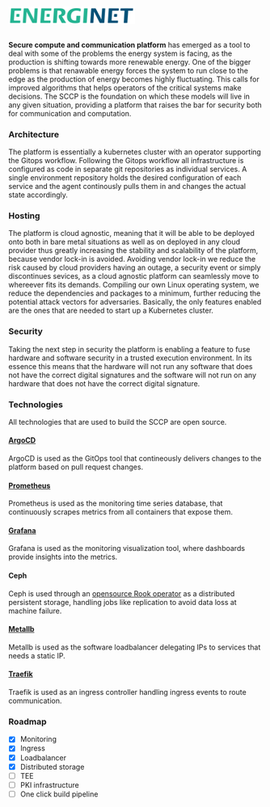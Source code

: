 <img src="images/Energinet-logo.png" width="250" style="margin-bottom: 3%">

**Secure compute and communication platform** has emerged as a tool to deal with some of the problems the energy system is facing, as the production is shifting towards more renewable energy. One of the bigger problems is that renawable energy forces the system to run close to the edge as the production of energy becomes highly fluctuating. This calls for improved algorithms that helps operators of the critical systems make decisions. The SCCP is the foundation on which these models will live in any given situation, providing a platform that raises the bar for security both for communication and computation. 

### Architecture
The platform is essentially a kubernetes cluster with an operator supporting the Gitops workflow. Following the Gitops workflow all infrastructure is configured as code in separate git repositories as individual services. A single environment repository holds the desired configuration of each service and the agent continously pulls them in and changes the actual state accordingly.   

### Hosting
The platform is cloud agnostic, meaning that it will be able to be deployed onto both in bare metal situations as well as on deployed in any cloud provider thus greatly increasing the stability and scalability of the platform, because vendor lock-in is avoided. Avoiding vendor lock-in we reduce the risk caused by cloud providers having an outage, a security event or simply discontinues sevices, as a cloud agnostic platform can seamlessly move to whereever fits its demands. 
Compiling our own Linux operating system, we reduce the dependencies and packages to a minimum, further reducing the potential attack vectors for adversaries. Basically, the only features enabled are the ones that are needed to start up a Kubernetes cluster. 

### Security
Taking the next step in security the platform is enabling a feature to fuse hardware and software security in a trusted execution environment. In its essence this means that the hardware will not run any software that does not have the correct digital signatures and the software will not run on any hardware that does not have the correct digital signature.

### Technologies 
All technologies that are used to build the SCCP are open source.

#### [ArgoCD](https://github.com/argoproj/argo-cd/) 
ArgoCD is used as the GitOps tool that contineously delivers changes to the platform based on pull request changes.

#### [Prometheus](https://github.com/prometheus/prometheus)
Prometheus is used as the monitoring time series database, that continuously scrapes metrics from all containers that expose them.

#### [Grafana](https://github.com/grafana/grafana)
Grafana is used as the monitoring visualization tool, where dashboards provide insights into the metrics.

#### Ceph
Ceph is used through an [opensource Rook operator](https://github.com/rook/rook) as a distributed persistent storage, handling jobs like replication to avoid data loss at machine failure. 

#### [Metallb](https://github.com/metallb/metallb)
Metallb is used as the software loadbalancer delegating IPs to services that needs a static IP. 

#### [Traefik](https://github.com/traefik/traefik)
Traefik is used as an ingress controller handling ingress events to route communication.

### Roadmap
- [x] Monitoring 
- [x] Ingress 
- [x] Loadbalancer 
- [x] Distributed storage 
- [ ] TEE
- [ ] PKI infrastructure
- [ ] One click build pipeline
